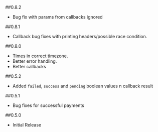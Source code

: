 ##0.8.2

 - Bug fix with params from callbacks ignored

##0.8.1

 - Callback bug fixes with printing headers/possible race condition.

##0.8.0


 - Times in correct timezone.
 - Better error handling.
 - Better callbacks

##0.5.2

 - Added `failed`, `success` and `pending` boolean values n callback result

##0.5.1

 - Bug fixes for successful payments

##0.5.0

 - Initial Release